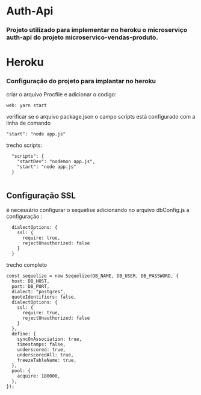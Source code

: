 # Auth-Api

### Projeto utilizado para implementar no heroku o microserviço auth-api do projeto microservico-vendas-produto.


# Heroku

### Configuração do projeto para implantar no heroku

criar o arquivo Procfile e adicionar o codigo:

```
web: yarn start
```

verificar se o arquivo package.json o campo scripts está configurado com a linha de comando

```
"start": "node app.js"
```

trecho scripts:

```
  "scripts": {
    "startDev": "nodemon app.js",
    "start": "node app.js"
  }


```

## Configuração SSL

é necessário configurar o sequelise adicionando no arquivo dbConfig.js a configuração :
```
  dialectOptions: { 
    ssl: { 
      require: true, 
      rejectUnauthorized: false 
    } 
  }
```

trecho completo
```
const sequelize = new Sequelize(DB_NAME, DB_USER, DB_PASSWORD, {
  host: DB_HOST,
  port: DB_PORT,
  dialect: "postgres",
  quoteIdentifiers: false,
  dialectOptions: { 
    ssl: { 
      require: true, 
      rejectUnauthorized: false 
    } 
  },
  define: {
    syncOnAssociation: true,
    timestamps: false,
    underscored: true,
    underscoredAll: true,
    freezeTableName: true,
  },
  pool: {
    acquire: 180000,
  },
});

```